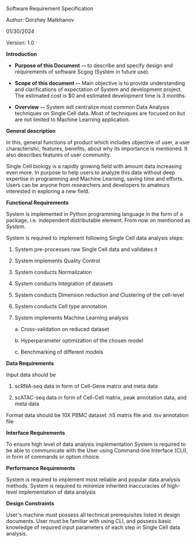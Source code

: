Software Requirement Specification

Author: Dorzhey Matkhanov

01/30/2024

Version: 1.0

**Introduction**

-   **Purpose of this Document --** to describe and specify design and
    requirements of software Scgog (System in future use).

-   **Scope of this document --** Main objective is to provide
    understanding and clarifications of expectation of System and
    development project. The estimated cost is \$0 and estimated
    development time is 3 months.


-   **Overview --** System will centralize most common Data Analysis
    techniques on Single Cell data. Most of techniques are focused on
    but are not limited to Machine Learning application.

**General description**

In this, general functions of product which includes objective of user,
a user characteristic, features, benefits, about why its importance is
mentioned. It also describes features of user community.

Single Cell biology is a rapidly growing field with amount data
increasing even more. In purpose to help users to analyze this data
without deep expertise in programming and Machine Learning, saving time
and efforts. Users can be anyone from researchers and developers to
amateurs interested in exploring a new field.

**Functional Requirements**

System is implemented in Python programming language in the form of a
package, i.e. independent distributable element. From now on mentioned
as *System*.

System is required to implement following Single Cell data analysis
steps:

1.  System pre-processes raw Single Cell data and validates it

2.  System implements Quality Control

3.  System conducts Normalization

4.  System conducts Integration of datasets

5.  System conducts Dimension reduction and Clustering of the cell-level

6.  System conducts Cell type annotation

7.  System implements Machine Learning analysis

    a.  Cross-validation on reduced dataset

    b.  Hyperparameter optimization of the chosen model

    c.  Benchmarking of different models

**Data Requirements**

Input data should be

1.  scRNA-seq data in form of Cell-Gene matrix and meta data

2.  scATAC-seq data in form of Cell-Cell matrix, peak annotation data,
    and meta data

Format data should be
10X PBMC dataset .h5 matrix file and .tsv annotation file

**Interface Requirements**

To ensure high level of data analysis implementation System is required
to be able to communicate with the User using Command-line Interface
(CLI), in form of commands or option choice.

**Performance Requirements**

System is required to implement most reliable and popular data analysis
methods. System is required to minimize inherited inaccuracies of
high-level implementation of data analysis

**Design Constraints**

User's machine must possess all technical prerequisites listed in design
documents. User must be familiar with using CLI, and possess basic
knowledge of required input parameters of each step in Single Cell data
analysis.
